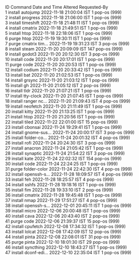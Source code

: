   ID    Command               Date and Time              Altered    Requested-By  
  1     install autojump      2022-11-18 21:00:04 IST          1    pop-os (999)  
  2     install progress      2022-11-18 21:06:00 IST          1    pop-os (999)  
  3     install timeshift     2022-11-18 21:48:11 IST          1    pop-os (999)  
  4     install cmatrix       2022-11-18 21:49:51 IST          1    pop-os (999)  
  5     install htop          2022-11-18 22:18:06 IST          1    pop-os (999)  
  6     purge htop            2022-11-19 19:30:11 IST          1    pop-os (999)  
  7     purge cmatrix tim…    2022-11-19 19:31:23 IST          3    pop-os (999)  
  8     install steam         2022-11-20 20:09:09 IST        147    pop-os (999)  
  9     install godot3        2022-11-20 20:12:30 IST          3    pop-os (999)  
  10    install code          2022-11-20 20:17:01 IST          1    pop-os (999)  
  11    purge code            2022-11-20 20:20:53 IST          1    pop-os (999)  
  12    install codium        2022-11-20 20:33:42 IST          1    pop-os (999)  
  13    install bat           2022-11-20 21:02:53 IST          1    pop-os (999)  
  14    install grsync        2022-11-20 21:03:12 IST          1    pop-os (999)  
  15    install gh            2022-11-20 21:05:12 IST          2    pop-os (999)  
  16    install tldr          2022-11-20 21:07:21 IST          1    pop-os (999)  
  17    install tty-clock     2022-11-20 21:07:45 IST          1    pop-os (999)  
  18    install ranger nc…    2022-11-20 21:09:43 IST          4    pop-os (999)  
  19    install neofetch      2022-11-20 21:11:49 IST          1    pop-os (999)  
  20    install kitty         2022-11-20 21:13:25 IST          1    pop-os (999)  
  21    install htop          2022-11-20 21:20:56 IST          1    pop-os (999)  
  22    install tiled         2022-11-22 22:01:00 IST         15    pop-os (999)  
  23    install cbonsai       2022-11-24 19:29:41 IST          1    pop-os (999)  
  24    install gnome-sus…    2022-11-24 20:00:17 IST          3    pop-os (999)  
  25    install folder-co…    2022-11-24 20:01:32 IST          4    pop-os (999)  
  26    install rofi          2022-11-24 20:24:30 IST          3    pop-os (999)  
  27    install anacron       2022-11-24 21:05:42 IST          1    pop-os (999)  
  28    install synaptic      2022-11-24 21:54:22 IST          3    pop-os (999)  
  29    install kate          2022-11-24 22:02:32 IST        154    pop-os (999)  
  30    install code          2022-11-24 22:24:25 IST          1    pop-os (999)  
  31    purge folder-color    2022-11-24 22:42:30 IST          4    pop-os (999)  
  32    install openssh-s…    2022-11-28 18:09:57 IST          4    pop-os (999)  
  33    install feh           2022-11-28 18:25:57 IST          4    pop-os (999)  
  34    install sshfs         2022-11-28 19:18:16 IST          1    pop-os (999)  
  35    install fim           2022-11-28 19:33:10 IST          2    pop-os (999)  
  36    install cmatrix       2022-11-28 19:45:48 IST          1    pop-os (999)  
  37    install nmap          2022-11-29 17:51:27 IST          4    pop-os (999)  
  38    install openssh-s…    2022-12-01 20:45:11 IST          1    pop-os (999)  
  39    install micro         2022-12-06 20:00:48 IST          1    pop-os (999)  
  40    install cava          2022-12-06 20:43:40 IST          2    pop-os (999)  
  41    purge code            2022-12-06 21:39:37 IST         15    pop-os (999)  
  42    install cpufetch      2022-12-08 17:34:32 IST          1    pop-os (999)  
  43    install lolcat        2022-12-08 17:42:09 IST         12    pop-os (999)  
  44    install pinta         2022-12-08 22:08:01 IST         31    pop-os (999)  
  45    purge pinta           2022-12-10 18:01:30 IST         29    pop-os (999)  
  46    install syncthing     2022-12-10 18:43:27 IST          1    pop-os (999)  
  47    install dconf-edi…    2022-12-10 22:35:04 IST          1    pop-os (999)  
